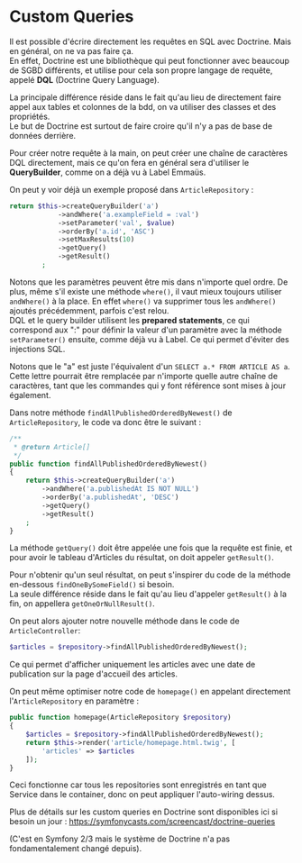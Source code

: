 # Custom Queries

Il est possible d'écrire directement les requêtes en SQL avec Doctrine. Mais en général, on ne va pas faire ça.  
En effet, Doctrine est une bibliothèque qui peut fonctionner avec beaucoup de SGBD différents, et utilise pour cela
son propre langage de requête, appelé **DQL** (Doctrine Query Language).  

La principale différence réside dans le fait qu'au lieu de directement faire appel aux tables et colonnes de la bdd,
on va utiliser des classes et des propriétés.  
Le but de Doctrine est surtout de faire croire qu'il n'y a pas de base de données derrière.  

Pour créer notre requête à la main, on peut créer une chaîne de caractères DQL directement, mais ce qu'on fera
en général sera d'utiliser le **QueryBuilder**, comme on a déjà vu à Label Emmaüs.  

On peut y voir déjà un exemple proposé dans `ArticleRepository` :
```PHP
return $this->createQueryBuilder('a')
            ->andWhere('a.exampleField = :val')
            ->setParameter('val', $value)
            ->orderBy('a.id', 'ASC')
            ->setMaxResults(10)
            ->getQuery()
            ->getResult()
        ;
```
Notons que les paramètres peuvent être mis dans n'importe quel ordre. De plus, même s'il existe une méthode `where()`,
il vaut mieux toujours utiliser `andWhere()` à la place. En effet `where()` va supprimer tous les `andWhere()` ajoutés 
précédemment, parfois c'est relou.  
DQL et le query builder utilisent les **prepared statements**, ce qui correspond aux ":" pour définir la valeur d'un paramètre
avec la méthode `setParameter()` ensuite, comme déjà vu à Label. Ce qui permet d'éviter des injections SQL.  

Notons que le "a" est juste l'équivalent d'un `SELECT a.* FROM ARTICLE AS a`. Cette lettre pourrait être remplacée par 
n'importe quelle autre chaîne de caractères, tant que les commandes qui y font référence sont mises à jour également.  

Dans notre méthode `findAllPublishedOrderedByNewest()` de `ArticleRepository`, le code va donc être le suivant :
```PHP
/**
 * @return Article[]
 */
public function findAllPublishedOrderedByNewest()
{
    return $this->createQueryBuilder('a')
        ->andWhere('a.publishedAt IS NOT NULL')
        ->orderBy('a.publishedAt', 'DESC')
        ->getQuery()
        ->getResult()
    ;
}
```

La méthode `getQuery()` doit être appelée une fois que la requête est finie, et pour avoir le tableau d'Articles 
du résultat, on doit appeler `getResult()`.  

Pour n'obtenir qu'un seul résultat, on peut s'inspirer du code de la méthode en-dessous `findOneBySomeField()` si besoin.  
La seule différence réside dans le fait qu'au lieu d'appeler `getResult()` à la fin, on appellera `getOneOrNullResult()`.  

On peut alors ajouter notre nouvelle méthode dans le code de `ArticleController`: 
```PHP
$articles = $repository->findAllPublishedOrderedByNewest();
```

Ce qui permet d'afficher uniquement les articles avec une date de publication sur la page d'accueil des articles.  

On peut même optimiser notre code de `homepage()` en appelant directement l'`ArticleRepository` en paramètre :
```PHP
public function homepage(ArticleRepository $repository)
{
    $articles = $repository->findAllPublishedOrderedByNewest();
    return $this->render('article/homepage.html.twig', [
        'articles' => $articles
    ]);
}
```
Ceci fonctionne car tous les repositories sont enregistrés en tant que Service dans le container, donc on peut appliquer 
l'auto-wiring dessus.  

Plus de détails sur les custom queries en Doctrine sont disponibles ici si besoin un jour : https://symfonycasts.com/screencast/doctrine-queries

(C'est en Symfony 2/3 mais le système de Doctrine n'a pas fondamentalement changé depuis).